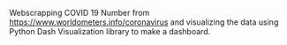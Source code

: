 Webscrapping COVID 19 Number from https://www.worldometers.info/coronavirus and visualizing the data using Python Dash Visualization library to make a dashboard.
